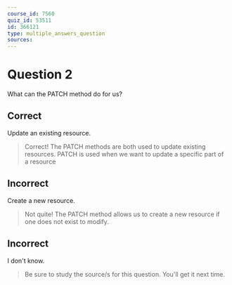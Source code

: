 ```yaml
---
course_id: 7560
quiz_id: 53511
id: 366121
type: multiple_answers_question
sources:
---
```


# Question 2

What can the PATCH method do for us?

## Correct

Update an existing resource.

> Correct! The PATCH methods are both used to update existing resources. PATCH is
> used when we want to update a specific part of a resource

## Incorrect

Create a new resource.

> Not quite! The PATCH method allows us to create a new resource if one does not
> exist to modify.

## Incorrect

I don't know.

> Be sure to study the source/s for this question. You'll get it next time.
